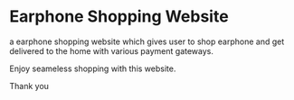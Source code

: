 # Earphone Shopping Website
a earphone shopping website which gives user to shop earphone and get delivered to the home with various payment gateways.

Enjoy seameless shopping with this website.

Thank you
